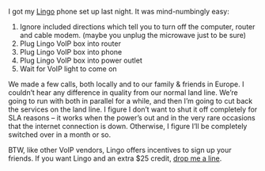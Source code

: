 I got my [Lingo](https://www.lingo.com/) phone set up last night. It was
mind-numbingly easy:

1.  Ignore included directions which tell you to turn off the computer,
    router and cable modem. (maybe you unplug the microwave just to be
    sure)
2.  Plug Lingo VoIP box into router
3.  Plug Lingo VoIP box into phone
4.  Plug Lingo VoIP box into power outlet
5.  Wait for VoIP light to come on

We made a few calls, both locally and to our family & friends in Europe.
I couldn’t hear any difference in quality from our normal land line.
We’re going to run with both in parallel for a while, and then I’m going
to cut back the services on the land line. I figure I don’t want to shut
it off completely for SLA reasons – it works when the power’s out and in
the very rare occasions that the internet connection is down. Otherwise,
I figure I’ll be completely switched over in a month or so.

BTW, like other VoIP vendors, Lingo offers incentives to sign up your
friends. If you want Lingo and an extra \$25 credit, [drop me a
line](mailto:devhawk@outlook.com?subject=I%20Want%20Lingo).
